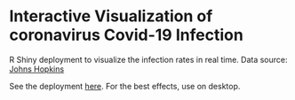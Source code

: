 # Interactive Visualization of coronavirus Covid-19 Infection 

R Shiny deployment to visualize the infection rates in real time. 
Data source: [Johns Hopkins](https://engineering.jhu.edu/novel-coronavirus-information/)

See the deployment [here](https://saradha-pathy.shinyapps.io/Covid19/). For the best effects, use on desktop.

